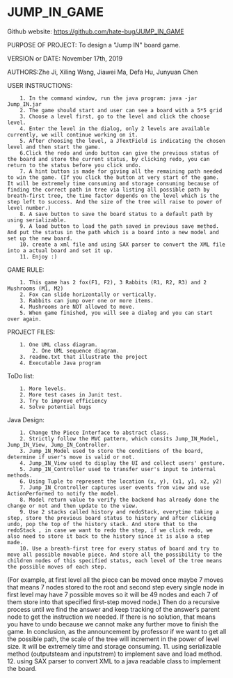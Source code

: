 # JUMP_IN_GAME

Github website: https://github.com/hate-bug/JUMP_IN_GAME

PURPOSE OF PROJECT: To design a "Jump IN" board game. 

VERSION or DATE: November 17th, 2019

AUTHORS:Zhe Ji, Xiling Wang, Jiawei Ma, Defa Hu, Junyuan Chen

USER INSTRUCTIONS:
		
		1. In the command window, run the java program: java -jar Jump_IN.jar
		2. The game should start and user can see a board with a 5*5 grid 
		3. Choose a level first, go to the level and click the choose level. 
		4. Enter the level in the dialog, only 2 levels are available currently, we will continue working on it.
		5. After choosing the level, a JTextField is indicating the chosen level and then start the game. 
		6.Click the redo and undo button can give the previous status of the board and store the current status, by clicking redo, you can return to the status before you click undo.
		7. A hint button is made for giving all the remaining path needed to win the game. (If you click the button at very start of the game. It will be extremely time consuming and storage consuming because of finding the correct path in tree via listing all possible path by breath-first tree, the time factor depends on the level which is the step left to success. And the size of the tree will raise to power of level number.)
		8. A save button to save the board status to a default path by using serializable. 
		9. A load button to load the path saved in previous save method. And put the status in the path which is a board into a new model and set up the new board.
		10. create a xml file and using SAX parser to convert the XML file into a actual board and set it up.
		11. Enjoy :) 

GAME RULE: 	

		1. This game has 2 fox(F1, F2), 3 Rabbits (R1, R2, R3) and 2 Mushrooms (M1, M2)
		2. Fox can slide horizontally or vertically. 
		3. Rabbits can jump over one or more items. 
		4. Mushrooms are NOT allowed to move. 
		5. When game finished, you will see a dialog and you can start over again. 


PROJECT FILES:  
		
		1. One UML class diagram. 
         	2. One UML sequence diagram. 
      	3. readme.txt that illustrate the project 
		4. Executable Java program 
  

ToDo list:  	
		
		1. More levels. 
		2. More test cases in Junit test. 
		3. Try to improve efficiency
		4. Solve potential bugs

Java Design: 
		
		1. Change the Piece Interface to abstract class. 
		2. Strictly follow the MVC pattern, which consits Jump_IN_Model, Jump_IN_View, Jump_IN_Controller. 
		3. Jump_IN_Model used to store the conditions of the board, determine if user's move is valid or not. 
		4. Jump_IN_View used to display the UI and collect users' gesture. 
		5. Jump_IN_Controller used to transfer user's input to internal methods. 
		6. Using Tuple to represent the location (x, y), (x1, y1, x2, y2)
		7. Jump_IN_Crontroller captures user events from view and use ActionPerformed to notify the model. 
		8. Model return value to verify the backend has already done the change or not and then update to the view. 
		9. Use 2 stacks called history and redoStack, everytime taking a step, store the previous board status to history and after clicking undo, pop the top of the history stack. And store that to the redoStack , in case we want to redo the step, if we click redo, we also need to store it back to the history since it is also a step made.
		10. Use a breath-first tree for every status of board and try to move all possible movable piece. And store all the possibility to the children nodes of this specified status, each level of the tree means the possible moves of each step.
(For example, at first level all the piece can be moved once maybe 7 moves that means 7 nodes stored to the root and second step every single node in first level may have 7 possible moves so it will be 49 nodes and each 7 of them store into that specified first-step moved node.) Then do a recursive process until we find the answer and keep tracking of the answer’s parent node to get the instruction we needed. If there is no solution, that means you have to undo because we cannot make any further move to finish the game. In conclusion, as the announcement by professor if we want to get all the possible path, the scale of the tree will increment in the power of level size. It will be extremely time and storage consuming.
		11. using serializable method (outputsteam and inputstrem) to implement save and load method.
		12. using SAX parser to convert XML to a java readable class to implement the board.
		
